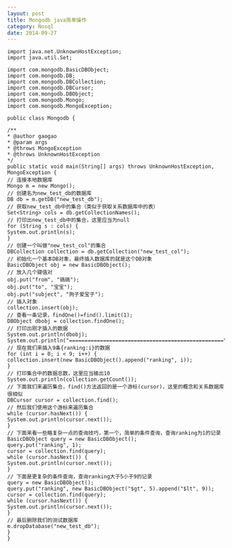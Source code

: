 ```yaml
---
layout: post
title: Mongodb java简单操作
category: Nosql
date: 2014-09-27
---
```

	import java.net.UnknownHostException;
	import java.util.Set;
	
	import com.mongodb.BasicDBObject;
	import com.mongodb.DB;
	import com.mongodb.DBCollection;
	import com.mongodb.DBCursor;
	import com.mongodb.DBObject;
	import com.mongodb.Mongo;
	import com.mongodb.MongoException;
	
	public class Mongodb {
	
	/**
	* @author gaogao
	* @param args
	* @throws MongoException
	* @throws UnknownHostException
	*/
	public static void main(String[] args) throws UnknownHostException,
	MongoException {
	// 连接本地数据库
	Mongo m = new Mongo();
	// 创建名为new_test_db的数据库
	DB db = m.getDB("new_test_db");
	// 获取new_test_db中的集合（类似于获取关系数据库中的表）
	Set<String> cols = db.getCollectionNames();
	// 打印出new_test_db中的集合，这里应当为null
	for (String s : cols) {
	System.out.println(s);
	}
	// 创建一个叫做"new_test_col"的集合
	DBCollection collection = db.getCollection("new_test_col");
	// 初始化一个基本DB对象，最终插入数据库的就是这个DB对象
	BasicDBObject obj = new BasicDBObject();
	// 放入几个键值对
	obj.put("from", "搞搞");
	obj.put("to", "宝宝");
	obj.put("subject", "狗子爱宝子");
	// 插入对象
	collection.insert(obj);
	// 查看一条记录，findOne()=find().limit(1);
	DBObject dbobj = collection.findOne();
	// 打印出刚才插入的数据
	System.out.println(dbobj);
	System.out.println("==================================================");
	// 现在我们来插入9条{ranking:i}的数据
	for (int i = 0; i < 9; i++) {
	collection.insert(new BasicDBObject().append("ranking", i));
	}
	// 打印集合中的数据总数，这里应当输出10
	System.out.println(collection.getCount());
	// 下面我们来遍历集合，find()方法返回的是一个游标(cursor)，这里的概念和关系数据库很相似
	DBCursor cursor = collection.find();
	// 然后我们使用这个游标来遍历集合
	while (cursor.hasNext()) {
	System.out.println(cursor.next());
	}
	// 下面来看一些略复杂一点的查询技巧，第一个，简单的条件查询，查询ranking为1的记录
	BasicDBObject query = new BasicDBObject();
	query.put("ranking", 1);
	cursor = collection.find(query);
	while (cursor.hasNext()) {
	System.out.println(cursor.next());
	}
	// 下面是更复杂的条件查询，查询ranking大于5小于9的记录
	query = new BasicDBObject();
	query.put("ranking", new BasicDBObject("$gt", 5).append("$lt", 9));
	cursor = collection.find(query);
	while (cursor.hasNext()) {
	System.out.println(cursor.next());
	}
	// 最后删除我们的测试数据库
	m.dropDatabase("new_test_db");
	}
	}